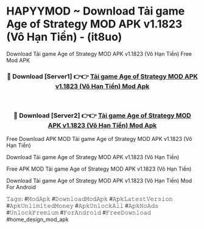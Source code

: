 # HAPYYMOD ~ Download Tải game Age of Strategy MOD APK v1.1823 (Vô Hạn Tiền) - (it8uo)
Download Tải game Age of Strategy MOD APK v1.1823 (Vô Hạn Tiền) Free Mod APK

<div align="center">
<h3>🔴 Download [Server1] 👉👉 <a href="https://apk-comot.site?title=Tải_game_Age_of_Strategy_MOD_APK_v1.1823_(Vô_Hạn_Tiền)">Tải game Age of Strategy MOD APK v1.1823 (Vô Hạn Tiền) Mod Apk</a></h3><br>

<h3>🔴 Download [Server2] 👉👉 <a href="https://apk-comot.site?title=Tải_game_Age_of_Strategy_MOD_APK_v1.1823_(Vô_Hạn_Tiền)">Tải game Age of Strategy MOD APK v1.1823 (Vô Hạn Tiền) Mod Apk</a></h3>
</div>


Free Download APK MOD Tải game Age of Strategy MOD APK v1.1823 (Vô Hạn Tiền)

Download Tải game Age of Strategy MOD APK v1.1823 (Vô Hạn Tiền) 

Free APK MOD Tải game Age of Strategy MOD APK v1.1823 (Vô Hạn Tiền) 

Download Tải game Age of Strategy MOD APK v1.1823 (Vô Hạn Tiền) Mod For Android

𝚃𝚊𝚐𝚜: #𝙼𝚘𝚍𝙰𝚙𝚔 #𝙳𝚘𝚠𝚗𝚕𝚘𝚊𝚍𝙼𝚘𝚍𝙰𝚙𝚔 #𝙰𝚙𝚔𝙻𝚊𝚝𝚎𝚜𝚝𝚅𝚎𝚛𝚜𝚒𝚘𝚗 #𝙰𝚙𝚔𝚄𝚗𝚕𝚒𝚖𝚒𝚝𝚎𝚍𝙼𝚘𝚗𝚎𝚢 #𝙰𝚙𝚔𝚄𝚗𝚕𝚘𝚌𝚔𝙰𝚕𝚕 #𝙰𝚙𝚔𝙽𝚘𝙰𝚍𝚜 #𝚄𝚗𝚕𝚘𝚌𝚔𝙿𝚛𝚎𝚖𝚒𝚞𝚖 #𝙵𝚘𝚛𝙰𝚗𝚍𝚛𝚘𝚒𝚍 #𝙵𝚛𝚎𝚎𝙳𝚘𝚠𝚗𝚕𝚘𝚊𝚍 #home_design_mod_apk